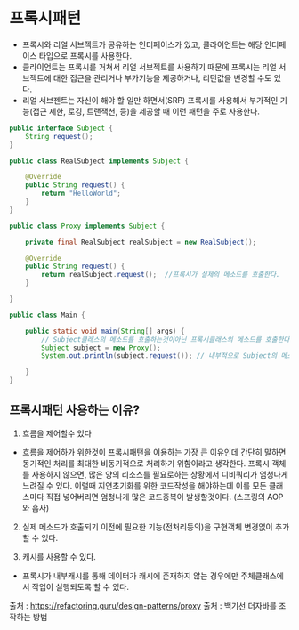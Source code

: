 # 프록시패턴
- 프록시와 리얼 서브젝트가 공유하는 인터페이스가 있고, 클라이언트는 해당 인터페이스 타입으로 프록시를 사용한다.
- 클라이언트는 프록시를 거쳐서 리얼 서브젝트를 사용하기 때문에 프록시는 리얼 서브젝트에 대한 접근을 관리거나 부가기능을 제공하거나, 리턴값을 변경할 수도 있다.
- 리얼 서브젠트는 자신이 해야 할 일만 하면서(SRP) 프록시를 사용해서 부가적인 기능(접근 제한, 로깅, 트랜잭션, 등)을 제공할 때 이런 패턴을 주로 사용한다.

```java
public interface Subject {
    String request();
}
```

```java
public class RealSubject implements Subject {

    @Override
    public String request() {
        return "HelloWorld";
    }
}

```

```java
public class Proxy implements Subject {

    private final RealSubject realSubject = new RealSubject();

    @Override
    public String request() {
        return realSubject.request();  //프록시가 실제의 메소드를 호출한다.
    }

}
```

```java
public class Main {

    public static void main(String[] args) {
        // Subject클래스의 메소드를 호출하는것이아닌 프록시클래스의 메소드를 호출한다.
        Subject subject = new Proxy();
        System.out.println(subject.request()); // 내부적으로 Subject의 메소드를 호출한다.

    }
}
```

## 프록시패턴 사용하는 이유?
1. 흐름을 제어할수 있다
- 흐름을 제어하가 위한것이 프록시패턴을 이용하는 가장 큰 이유인데 
간단히 말하면 동기적인 처리를 최대한 비동기적으로 처리하기 위함이라고 생각한다.
프록시 객체를 사용하지 않으면, 많은 양의 리소스를 필요로하는 상황에서 디비쿼리가 엄청나게 느려질 수 있다. 
이럴때 지연초기화를 위한 코드작성을 해야하는데 이를 모든 클래스마다 직접 넣어버리면 엄청나게 많은 코드중복이 발생할것이다. (스프링의 AOP 와 흡사)

2. 실제 메소드가 호출되기 이전에 필요한 기능(전처리등의)을 구현객체 변경없이 추가할 수 있다.

3. 캐시를 사용할 수 있다.
- 프록시가 내부캐시를 통해 데이터가 캐시에 존재하지 않는 경우에만 주체클래스에서 작업이 실행되도록 할 수 있다. 

출처 : https://refactoring.guru/design-patterns/proxy
출처 : 백기선 더자바를 조작하는 방법

